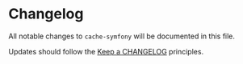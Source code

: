 # Changelog

All notable changes to `cache-symfony` will be documented in this file.

Updates should follow the [Keep a CHANGELOG](http://keepachangelog.com/) principles.


